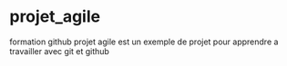 # projet_agile
formation github
projet agile est un exemple de projet pour apprendre a travailler avec git et github
